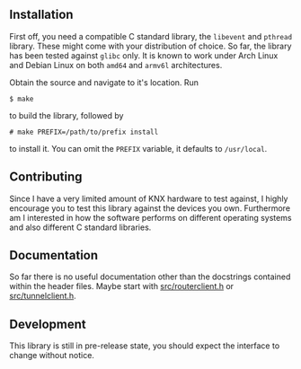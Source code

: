 ## Installation
First off, you need a compatible C standard library, the `libevent` and `pthread` library. These might come
with your distribution of choice. So far, the library has been tested against `glibc` only.
It is known to work under Arch Linux and Debian Linux on both `amd64` and `armv6l` architectures.

Obtain the source and navigate to it's location. Run

```
$ make
```

to build the library, followed by

```
# make PREFIX=/path/to/prefix install
```

to install it. You can omit the `PREFIX` variable, it defaults to `/usr/local`.


## Contributing
Since I have a very limited amount of KNX hardware to test against, I highly encourage you to test this
library against the devices you own. Furthermore am I interested in how the software performs on
different operating systems and also different C standard libraries.


## Documentation
So far there is no useful documentation other than the docstrings contained within the header files.
Maybe start with [src/routerclient.h](https://github.com/vapourismo/knxclient/blob/master/src/routerclient.h) or
[src/tunnelclient.h](https://github.com/vapourismo/knxclient/blob/master/src/tunnelclient.h).


## Development
This library is still in pre-release state, you should expect the interface to change without notice.

